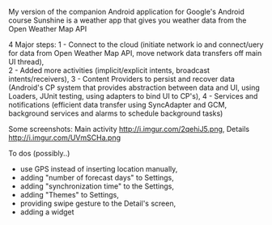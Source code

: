 My version of the companion Android application for Google's Android course
Sunshine is a weather app that gives you weather data from the Open Weather Map API

4 Major steps: 1 - Connect to the cloud (initiate network io and connect/uery for data from Open Weather Map API, move network data transfers off main UI thread), \
2 -  Added more activities (implicit/explicit intents, broadcast intents/receivers), 
3 - Content Providers to persist and recover data (Android's CP system that provides abstraction between data and UI, using Loaders, JUnit testing, using adapters to bind UI to CP's), 
4 - Services and notifications (efficient data transfer using SyncAdapter and GCM, background services and alarms to schedule background tasks)

Some screenshots: Main activity http://i.imgur.com/2qehiJ5.png, Details http://i.imgur.com/UVmSCHa.png

To dos (possibly..)
- use GPS instead of inserting location manually, 
- adding "number of forecast days" to Settings, 
- adding "synchronization time" to the Settings, 
- adding "Themes" to Settings, 
- providing swipe gesture to the Detail's screen, 
- adding a widget